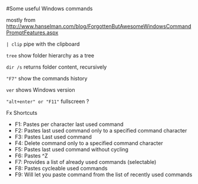 #Some useful Windows commands

mostly from http://www.hanselman.com/blog/ForgottenButAwesomeWindowsCommandPromptFeatures.aspx


`| clip` 
pipe with the clipboard

`tree`
show folder hierarchy as a tree

 `dir /s`
returns folder content, recursively


`"F7"`
show the commands history


`ver`
shows Windows version

`"alt+enter" or "F11"`
fullscreen ?


Fx Shortcuts
- F1: Pastes per character last used command
- F2: Pastes last used command only to a specified command character
- F3: Pastes Last used command
- F4: Delete command only to a specified command character
- F5: Pastes last used command without cycling
- F6: Pastes ^Z
- F7: Provides a list of already used commands (selectable)
- F8: Pastes cycleable used commands
- F9: Will let you paste command from the list of recently used commands
